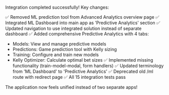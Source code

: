 Integration completed successfully! Key changes:

✅ Removed ML prediction tool from Advanced Analytics overview page
✅ Integrated ML Dashboard into main app as 'Predictive Analytics' section
✅ Updated navigation to use integrated solution instead of separate dashboard
✅ Added comprehensive Predictive Analytics with 4 tabs:
   - Models: View and manage predictive models
   - Predictions: Game prediction tool with Kelly sizing
   - Training: Configure and train new models
   - Kelly Optimizer: Calculate optimal bet sizes
✅ Implemented missing functionality (train-model-modal, form handlers)
✅ Updated terminology from 'ML Dashboard' to 'Predictive Analytics'
✅ Deprecated old /ml route with redirect page
✅ All 15 integration tests pass

The application now feels unified instead of two separate apps!

